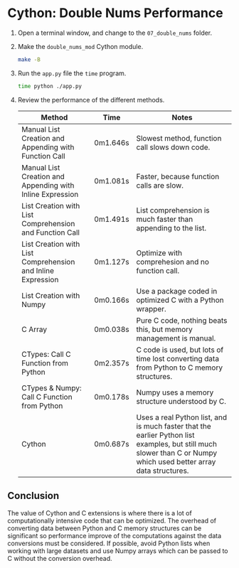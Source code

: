 # Cython: Double Nums Performance

1. Open a terminal window, and change to the `07_double_nums` folder.

2. Make the `double_nums_mod` Cython module.

    ```bash
    make -B
    ```

3. Run the `app.py` file the `time` program.

    ```bash
    time python ./app.py
    ```

4. Review the performance of the different methods.

    | Method | Time | Notes |
    | --- | --- | --- |
    | Manual List Creation and Appending with Function Call | 0m1.646s | Slowest method, function call slows down code. |
    | Manual List Creation and Appending with Inline Expression | 0m1.081s | Faster, because function calls are slow. |
    | List Creation with List Comprehension and Function Call | 0m1.491s | List comprehension is much faster than appending to the list. |
    | List Creation with List Comprehension and Inline Expression | 0m1.127s | Optimize with comprehesion and no function call. |
    | List Creation with Numpy | 0m0.166s | Use a package coded in optimized C with a Python wrapper.  |
    | C Array | 0m0.038s | Pure C code, nothing beats this, but memory management is manual. |
    | CTypes: Call C Function from Python | 0m2.357s | C code is used, but lots of time lost converting data from Python to C memory structures. |
    | CTypes & Numpy: Call C Function from Python | 0m0.178s | Numpy uses a memory structure understood by C. |
    | Cython | 0m0.687s | Uses a real Python list, and is much faster that the earlier Python list examples, but still much slower than C or Numpy which used better array data structures. |

## Conclusion

The value of Cython and C extensions is where there is a lot of computationally intensive code that can be optimized.  The overhead of converting data between Python and C memory structures can be significant so performance improve of the computations against the data conversions must be considered. If possible, avoid Python lists when working with large datasets and use Numpy arrays which can be passed to C without the conversion overhead.